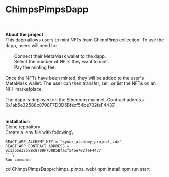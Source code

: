 # ChimpsPimpsDapp
\
\
**About the project**
\
This dapp allows users to mint NFTs from ChimpPimp collection. To use the dapp, users will need to:\
\
&emsp;&emsp;Connect their MetaMask wallet to the dapp.\
&emsp;&emsp;Select the number of NFTs they want to mint.\
&emsp;&emsp;Pay the minting fee.\
\
Once the NFTs have been minted, they will be added to the user's MetaMask wallet. The user can then transfer, sell, or list the NFTs on an NFT marketplace.\
\
The dapp is deployed on the Ethereum mainnet. Contract address 0x1ab5e32588c8708F7D0D5Bfacf54be702feF4437.\
\
\
**Installation**
\
Clone repository
\
Create a .env file with following\
```
REACT_APP_ALCHEMY_KEY = "<your_alchemy_project_id>"
REACT_APP_CONTRACT_ADDRESS = 0x1ab5e32588c8708F7D0D5Bfacf54be702feF4437
```\
Run command
```
cd ChimpsPimpsDapp/chimps_pimps_web/
npm install
npm run start
```\

